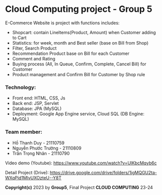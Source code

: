 # Cloud Computing project - Group 5

E-Commerce Website is project with functions includes:
- Shopcart: contain LineItems(Product, Amount) when Customer adding to Cart
- Statistics: for week, month and Best seller (base on Bill from Shop)
- Filter, Search Product
- Recommendation Product base on Bill for each Customer
- Comment and Rating
- Buying process (All, In Queue, Confirm, Complete, Cancel Bill) for Customer
- Product management and Confirm Bill for Customer by Shop rule

### Technology:
- Front end: HTML, CSS, Js
- Back end: JSP, Servlet
- Database: JPA (MySQL)
- Deployment: Google App Engine service, Cloud SQL (DB Engine: MySQL)

### Team member:
- Hồ Thanh Duy - 21110759
- Nguyễn Phước Trường - 21110809
- Trần Trọng Nhân - 21110790

Video demo (Youtube): https://www.youtube.com/watch?v=UlKbcMqyb6c

Detail Project (Drive): https://drive.google.com/drive/folders/1jgMQGU2ta-WXqPid1MlvUXOzteU--Y8T

<b>Copyright(c)</b> 2023 by <b>Group5</b>, Final Project <b>CLOUD COMPUTING</b> 23-24
